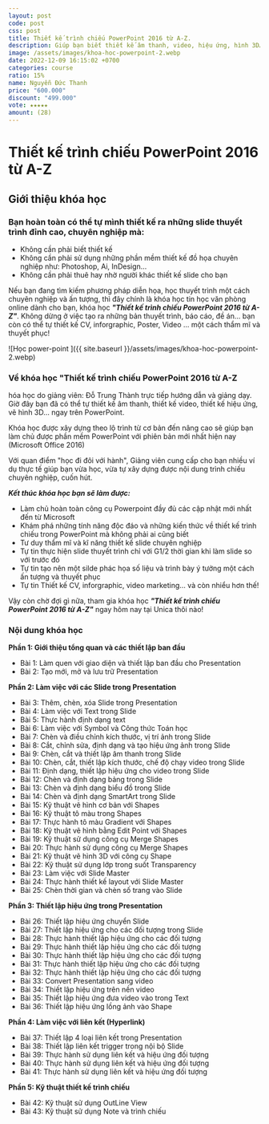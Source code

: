 ```yaml
---
layout: post
code: post
css: post
title: Thiết kế trình chiếu PowerPoint 2016 từ A-Z.
description: Giúp bạn biết thiết kế âm thanh, video, hiệu ứng, hình 3D… ngay trên PowerPoint 2016 một cách chuyên nghiệp, đỉnh cao mà không cần biết Photoshop, giúp bạn có được những slide thuyết trình ấn tượng
image: /assets/images/khoa-hoc-powerpoint-2.webp
date: 2022-12-09 16:15:02 +0700
categories: course
ratio: 15%
name: Nguyễn Đức Thanh
price: "600.000"
discount: "499.000"
vote: ★★★★★
amount: (28)
---
```


# **Thiết kế trình chiếu PowerPoint 2016 từ A-Z**

## Giới thiệu khóa học

### Bạn hoàn toàn có thể tự mình thiết kế ra những slide thuyết trình đỉnh cao, chuyên nghiệp mà:

- Không cần phải biết thiết kế
- Không cần phải sử dụng những phần mềm thiết kế đồ họa chuyên nghiệp như: Photoshop, Ai, InDesign…
- Không cần phải thuê hay nhờ người khác thiết kế slide cho bạn

Nếu bạn đang tìm kiếm phương pháp diễn họa, học thuyết trình một cách chuyên nghiệp và ấn tượng, thì đây chính là khóa học tin học văn phòng online dành cho bạn, khóa học ***"Thiết kế trình chiếu PowerPoint 2016 từ A-Z"***. Không dừng ở việc tạo ra những bản thuyết trình, báo cáo, đề án... bạn còn có thể tự thiết kế CV, inforgraphic, Poster, Video ... một cách thẩm mĩ và thuyết phục!

![Học power-point ]({{ site.baseurl }}/assets/images/khoa-hoc-powerpoint-2.webp)

### Về khóa học  "Thiết kế trình chiếu PowerPoint 2016 từ A-Z

hóa học do giảng viên: Đỗ Trung Thành trực tiếp hướng dẫn và giảng dạy. Giờ đây bạn đã có thể tự thiết kế âm thanh, thiết kế video, thiết kế hiệu ứng, vẽ hình 3D… ngay trên PowerPoint.

Khóa học được xây dựng theo lộ trình từ cơ bản đến nâng cao sẽ giúp bạn làm chủ được phần mềm PowerPoint với phiên bản mới nhất hiện nay (Microsoft Office 2016)

Với quan điểm "học đi đôi với hành", Giảng viên cung cấp cho bạn nhiều ví dụ thực tế giúp bạn vừa học, vừa tự xây dựng được nội dung trình chiếu chuyên nghiệp, cuốn hút.

***Kết thúc khóa học bạn sẽ làm được:***

-  Làm chủ hoàn toàn công cụ Powerpoint đầy đủ các cập nhật mới nhất đến từ Microsoft  
- Khám phá những tính năng độc đáo và những kiến thức về thiết kế trình chiếu trong PowerPoint mà không phải ai cũng biết
- Tư duy thẩm mĩ và kĩ năng thiết kế slide chuyên nghiệp
- Tự tin thực hiện slide thuyết trình chỉ với G1/2 thời gian khi làm slide so với trước đó
- Tự tin tạo nên một silde phác họa số liệu và trình bày ý tưởng một cách ấn tượng và thuyết phục 
- Tự tin Thiết kế CV, inforgraphic, video marketing... và còn nhiểu hơn thế!

Vậy còn chờ đợi gì nữa, tham gia khóa học ***"Thiết kế trình chiếu PowerPoint 2016 từ A-Z"*** ngay hôm nay tại Unica  thôi nào!

### Nội dung khóa học

**Phần 1: Giới thiệu tổng quan và các thiết lập ban đầu**
- Bài 1: Làm quen với giao diện và thiết lập ban đầu cho Presentation
- Bài 2: Tạo mới, mở và lưu trữ Presentation

**Phần 2: Làm việc với các Slide trong Presentation**
- Bài 3: Thêm, chèn, xóa Slide trong Presentation
- Bài 4: Làm việc với Text trong Slide
- Bài 5: Thực hành định dạng text
- Bài 6: Làm việc với Symbol và Công thức Toán học
- Bài 7: Chèn và điều chỉnh kích thước, vị trí ảnh trong Slide
- Bài 8: Cắt, chỉnh sửa, định dạng và tạo hiệu ứng ảnh trong Slide
- Bài 9: Chèn, cắt và thiết lập âm thanh trong Slide
- Bài 10: Chèn, cắt, thiết lập kích thước, chế độ chạy video trong Slide
- Bài 11: Định dạng, thiết lập hiệu ứng cho video trong Slide
- Bài 12: Chèn và định dạng bảng trong Slide
- Bài 13: Chèn và định dạng biểu đồ trong Slide
- Bài 14: Chèn và định dạng SmartArt trong Slide
- Bài 15: Kỹ thuật vẽ hình cơ bản với Shapes
- Bài 16: Kỹ thuật tô màu trong Shapes
- Bài 17: Thực hành tô màu Gradient với Shapes
- Bài 18: Kỹ thuật vẽ hình bằng Edit Point với Shapes
- Bài 19: Kỹ thuật sử dụng công cụ Merge Shapes
- Bài 20: Thực hành sử dụng công cụ Merge Shapes
- Bài 21: Kỹ thuật vẽ hình 3D với công cụ Shape
- Bài 22: Kỹ thuật sử dụng lớp trong suốt Transparency
- Bài 23: Làm việc với Slide Master
- Bài 24: Thực hành thiết kế layout với Slide Master
- Bài 25: Chèn thời gian và chèn số trang vào Slide

**Phần 3: Thiết lập hiệu ứng trong Presentation**
- Bài 26: Thiết lập hiệu ứng chuyển Slide
- Bài 27: Thiết lập hiệu ứng cho các đối tượng trong Slide
- Bài 28: Thực hành thiết lập hiệu ứng cho các đối tượng 
- Bài 29: Thực hành thiết lập hiệu ứng cho các đối tượng 
- Bài 30: Thực hành thiết lập hiệu ứng cho các đối tượng 
- Bài 31: Thực hành thiết lập hiệu ứng cho các đối tượng 
- Bài 32: Thực hành thiết lập hiệu ứng cho các đối tượng 
- Bài 33: Convert Presentation sang video
- Bài 34: Thiết lập hiệu ứng trên nền video
- Bài 35: Thiết lập hiệu ứng đưa video vào trong Text
- Bài 36: Thiết lập hiệu ứng lồng ảnh vào Shape

**Phần 4: Làm việc với liên kết (Hyperlink)**
- Bài 37: Thiết lập 4 loại liên kết trong Presentation
- Bài 38: Thiết lập liên kết trigger trong nội bộ Slide
- Bài 39: Thực hành sử dụng liên kết và hiệu ứng đối tượng 
- Bài 40: Thực hành sử dụng liên kết và hiệu ứng đối tượng 
- Bài 41: Thực hành sử dụng liên kết và hiệu ứng đối tượng 

**Phần 5: Kỹ thuật thiết kế trình chiếu**
- Bài 42: Kỹ thuật sử dụng OutLine View
- Bài 43: Kỹ thuật sử dụng Note và trình chiếu

